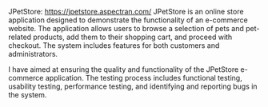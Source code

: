JPetStore: https://jpetstore.aspectran.com/
JPetStore is an online store application designed to demonstrate the functionality of an e-commerce website. The application allows users to browse a selection of pets and pet-related products, add them to their shopping cart, and proceed with checkout. The system includes features for both customers and administrators.

 I have aimed at ensuring the quality and functionality of the JPetStore e-commerce application. The testing process includes functional testing, usability testing, performance testing, and identifying and reporting bugs in the system.

